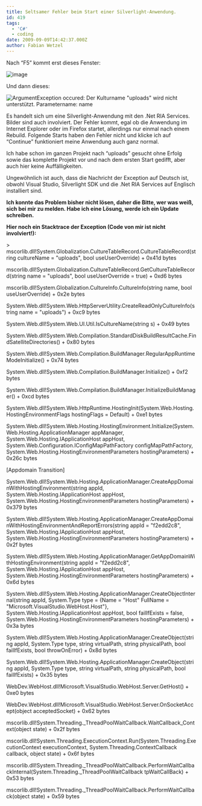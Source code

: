 ```yaml
---
title: Seltsamer Fehler beim Start einer Silverlight-Anwendung.
id: 419
tags:
  - 'C#'
  - coding
date: 2009-09-09T14:42:37.000Z
author: Fabian Wetzel
---
```


Nach “F5” kommt erst dieses Fenster:

![image](https://az275061.vo.msecnd.net/blogmedia/2009/09/image28.png "image")

Und dann dieses:

![ArgumentException occured: Der Kulturname &quot;uploads&quot; wird nicht unterstützt. Parametername: name](https://az275061.vo.msecnd.net/blogmedia/2009/09/image29.png "ArgumentException occured: Der Kulturname &quot;uploads&quot; wird nicht unterstützt. Parametername: name")

Es handelt sich um eine Silverlight-Anwendung mit den .Net RIA Services. Bilder sind auch involviert. Der Fehler kommt, egal ob die Anwendung im Internet Explorer oder im Firefox startet, allerdings nur einmal nach einem Rebuild. Folgende Starts haben den Fehler nicht und klicke ich auf “Continue” funktioniert meine Anwendung auch ganz normal.

Ich habe schon im ganzen Projekt nach “uploads” gesucht ohne Erfolg sowie das komplette Projekt vor und nach dem ersten Start gedifft, aber auch hier keine Auffälligkeiten.

Ungewöhnlich ist auch, dass die Nachricht der Exception auf Deutsch ist, obwohl Visual Studio, Silverlight SDK und die .Net RIA Services auf Englisch installiert sind.

**Ich konnte das Problem bisher nicht lösen, daher die Bitte, wer was weiß, sich bei mir zu melden. Habe ich eine Lösung, werde ich ein Update schreiben.**

<!--more-->

**Hier noch ein Stacktrace der Exception (Code von mir ist nicht involviert!):**

&gt;	mscorlib.dll!System.Globalization.CultureTableRecord.CultureTableRecord(string cultureName = "uploads", bool useUserOverride) + 0x41d bytes

mscorlib.dll!System.Globalization.CultureTableRecord.GetCultureTableRecord(string name = "uploads", bool useUserOverride = true) + 0xd6 bytes

mscorlib.dll!System.Globalization.CultureInfo.CultureInfo(string name, bool useUserOverride) + 0x2e bytes

System.Web.dll!System.Web.HttpServerUtility.CreateReadOnlyCultureInfo(string name = "uploads") + 0xc9 bytes

System.Web.dll!System.Web.UI.Util.IsCultureName(string s) + 0x49 bytes

System.Web.dll!System.Web.Compilation.StandardDiskBuildResultCache.FindSatelliteDirectories() + 0x80 bytes

System.Web.dll!System.Web.Compilation.BuildManager.RegularAppRuntimeModeInitialize() + 0x74 bytes

System.Web.dll!System.Web.Compilation.BuildManager.Initialize() + 0xf2 bytes

System.Web.dll!System.Web.Compilation.BuildManager.InitializeBuildManager() + 0xcd bytes

System.Web.dll!System.Web.HttpRuntime.HostingInit(System.Web.Hosting.HostingEnvironmentFlags hostingFlags = Default) + 0xe1 bytes

System.Web.dll!System.Web.Hosting.HostingEnvironment.Initialize(System.Web.Hosting.ApplicationManager appManager, System.Web.Hosting.IApplicationHost appHost, System.Web.Configuration.IConfigMapPathFactory configMapPathFactory, System.Web.Hosting.HostingEnvironmentParameters hostingParameters) + 0x26c bytes

[Appdomain Transition]

System.Web.dll!System.Web.Hosting.ApplicationManager.CreateAppDomainWithHostingEnvironment(string appId, System.Web.Hosting.IApplicationHost appHost, System.Web.Hosting.HostingEnvironmentParameters hostingParameters) + 0x379 bytes

System.Web.dll!System.Web.Hosting.ApplicationManager.CreateAppDomainWithHostingEnvironmentAndReportErrors(string appId = "f2edd2c8", System.Web.Hosting.IApplicationHost appHost, System.Web.Hosting.HostingEnvironmentParameters hostingParameters) + 0x2f bytes

System.Web.dll!System.Web.Hosting.ApplicationManager.GetAppDomainWithHostingEnvironment(string appId = "f2edd2c8", System.Web.Hosting.IApplicationHost appHost, System.Web.Hosting.HostingEnvironmentParameters hostingParameters) + 0x6d bytes

System.Web.dll!System.Web.Hosting.ApplicationManager.CreateObjectInternal(string appId, System.Type type = {Name = "Host" FullName = "Microsoft.VisualStudio.WebHost.Host"}, System.Web.Hosting.IApplicationHost appHost, bool failIfExists = false, System.Web.Hosting.HostingEnvironmentParameters hostingParameters) + 0x3a bytes

System.Web.dll!System.Web.Hosting.ApplicationManager.CreateObject(string appId, System.Type type, string virtualPath, string physicalPath, bool failIfExists, bool throwOnError) + 0x8d bytes

System.Web.dll!System.Web.Hosting.ApplicationManager.CreateObject(string appId, System.Type type, string virtualPath, string physicalPath, bool failIfExists) + 0x35 bytes

WebDev.WebHost.dll!Microsoft.VisualStudio.WebHost.Server.GetHost() + 0xe0 bytes

WebDev.WebHost.dll!Microsoft.VisualStudio.WebHost.Server.OnSocketAccept(object acceptedSocket) + 0x62 bytes

mscorlib.dll!System.Threading._ThreadPoolWaitCallback.WaitCallback_Context(object state) + 0x2f bytes

mscorlib.dll!System.Threading.ExecutionContext.Run(System.Threading.ExecutionContext executionContext, System.Threading.ContextCallback callback, object state) + 0x6f bytes

mscorlib.dll!System.Threading._ThreadPoolWaitCallback.PerformWaitCallbackInternal(System.Threading._ThreadPoolWaitCallback tpWaitCallBack) + 0x53 bytes

mscorlib.dll!System.Threading._ThreadPoolWaitCallback.PerformWaitCallback(object state) + 0x59 bytes
